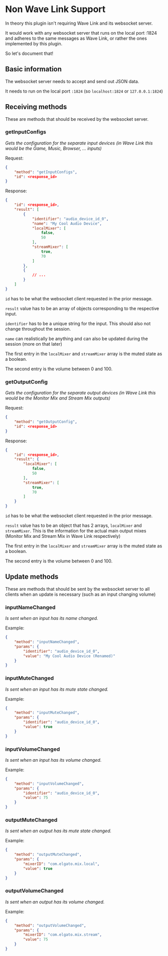 # Non Wave Link Support
In theory this plugin isn't requiring Wave Link and its websocket server.

It would work with any websocket server that runs on the local port :1824 and adheres
to the same messages as Wave Link, or rather the ones implemented by this plugin.

So let's document that!

## Basic information
The websocket server needs to accept and send out JSON data.

It needs to run on the local port `:1824` (so `localhost:1824` or `127.0.0.1:1824`)

## Receiving methods
These are methods that should be received by the websocket server.

### getInputConfigs
*Gets the configuration for the separate input devices (in Wave Link this would be the Game, Music, Browser, ... inputs)*

Request:
```json
{
	"method": "getInputConfigs",
	"id": <response_id>
}
```

Response:
```json
{
	"id": <response_id>,
	"result": [
		{
			"identifier": "audio_device_id_0",
			"name": "My Cool Audio Device",
			"localMixer": [
				false,
				50
			],
			"streamMixer": [
				true,
				70
			]
		},
		{
			// ...
		}
	]
}
```

`id` has to be what the websocket client requested in the prior message.

`result` value has to be an array of objects corresponding to the respective input.

`identifier` has to be a unique string for the input. This should also not change throughout the session.

`name` can realistically be anything and can also be updated during the session (more on that later)

The first entry in the `localMixer` and `streamMixer` array is the muted state as a boolean.

The second entry is the volume between 0 and 100.

### getOutputConfig
*Gets the configuration for the separate output devices (in Wave Link this would be the Monitor Mix and Stream Mix outputs)*

Request:
```json
{
	"method": "getOutputConfig",
	"id": <response_id>
}
```

Response:
```json
{
	"id": <response_id>,
	"result": {
		"localMixer": [
			false,
			50
		],
		"streamMixer": [
			true,
			70
		]
	}
}
```

`id` has to be what the websocket client requested in the prior message.

`result` value has to be an object that has 2 arrays, `localMixer` and `streamMixer`. This is the information for the actual main output mixes (Monitor Mix and Stream Mix in Wave Link respectively)

The first entry in the `localMixer` and `streamMixer` array is the muted state as a boolean.

The second entry is the volume between 0 and 100.

## Update methods
These are methods that should be sent by the websocket server to all clients when an update is necessary (such as an input changing volume)

### inputNameChanged
*Is sent when an input has its name changed.*

Example:
```json
{
	"method": "inputNameChanged",
	"params": {
		"identifier": "audio_device_id_0",
		"value": "My Cool Audio Device (Renamed)"
	}
}
```

### inputMuteChanged
*Is sent when an input has its mute state changed.*

Example:
```json
{
	"method": "inputMuteChanged",
	"params": {
		"identifier": "audio_device_id_0",
		"value": true
	}
}
```

### inputVolumeChanged
*Is sent when an input has its volume changed.*

Example:
```json
{
	"method": "inputVolumeChanged",
	"params": {
		"identifier": "audio_device_id_0",
		"value": 75
	}
}
```

### outputMuteChanged
*Is sent when an output has its mute state changed.*

Example:
```json
{
	"method": "outputMuteChanged",
	"params": {
		"mixerID": "com.elgato.mix.local",
		"value": true
	}
}
```

### outputVolumeChanged
*Is sent when an output has its volume changed.*

Example:
```json
{
	"method": "outputVolumeChanged",
	"params": {
		"mixerID": "com.elgato.mix.stream",
		"value": 75
	}
}
```